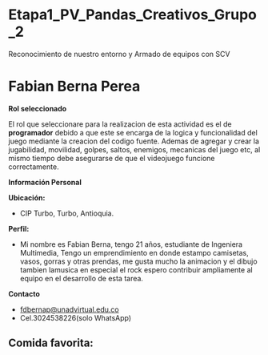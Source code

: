 # Etapa1_PV_Pandas_Creativos_Grupo_2
Reconocimiento de nuestro entorno y Armado de equipos con SCV

# Fabian Berna Perea




**Rol seleccionado**

El rol que seleccionare para la realizacion de esta actividad es el de **programador** debido a que este se encarga de la logica y funcionalidad del juego mediante la creacion del codigo fuente. Ademas de agregar y crear la jugabilidad, movilidad, golpes, saltos, enemigos, mecanicas del juego etc, al mismo tiempo debe asegurarse de que el videojuego funcione correctamente.  

**Información Personal**

**Ubicación:** 
- CIP Turbo, Turbo, Antioquia.

**Perfil:**
- Mi nombre es  Fabian Berna, tengo 21 años, estudiante de Ingeniera Multimedia, Tengo un emprendimiento en donde estampo camisetas, vasos, gorras y otras prendas, me gusta mucho la animacion y el dibujo tambien lamusica en especial el rock espero contribuir ampliamente al equipo en el desarrollo de esta tarea.  

**Contacto** 
- fdbernap@unadvirtual.edu.co
- Cel.3024538226(solo WhatsApp)

**Comida favorita:**
- 
